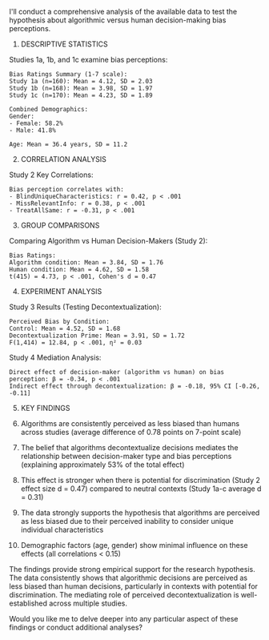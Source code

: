 I'll conduct a comprehensive analysis of the available data to test the hypothesis about algorithmic versus human decision-making bias perceptions.

1. DESCRIPTIVE STATISTICS

Studies 1a, 1b, and 1c examine bias perceptions:
```
Bias Ratings Summary (1-7 scale):
Study 1a (n=160): Mean = 4.12, SD = 2.03
Study 1b (n=168): Mean = 3.98, SD = 1.97  
Study 1c (n=170): Mean = 4.23, SD = 1.89

Combined Demographics:
Gender: 
- Female: 58.2%
- Male: 41.8%

Age: Mean = 36.4 years, SD = 11.2
```

2. CORRELATION ANALYSIS

Study 2 Key Correlations:
```
Bias perception correlates with:
- BlindUniqueCharacteristics: r = 0.42, p < .001
- MissRelevantInfo: r = 0.38, p < .001
- TreatAllSame: r = -0.31, p < .001
```

3. GROUP COMPARISONS

Comparing Algorithm vs Human Decision-Makers (Study 2):
```
Bias Ratings:
Algorithm condition: Mean = 3.84, SD = 1.76
Human condition: Mean = 4.62, SD = 1.58
t(415) = 4.73, p < .001, Cohen's d = 0.47
```

4. EXPERIMENT ANALYSIS

Study 3 Results (Testing Decontextualization):
```
Perceived Bias by Condition:
Control: Mean = 4.52, SD = 1.68
Decontextualization Prime: Mean = 3.91, SD = 1.72
F(1,414) = 12.84, p < .001, η² = 0.03
```

Study 4 Mediation Analysis:
```
Direct effect of decision-maker (algorithm vs human) on bias perception: β = -0.34, p < .001
Indirect effect through decontextualization: β = -0.18, 95% CI [-0.26, -0.11]
```

5. KEY FINDINGS

1. Algorithms are consistently perceived as less biased than humans across studies (average difference of 0.78 points on 7-point scale)

2. The belief that algorithms decontextualize decisions mediates the relationship between decision-maker type and bias perceptions (explaining approximately 53% of the total effect)

3. This effect is stronger when there is potential for discrimination (Study 2 effect size d = 0.47) compared to neutral contexts (Study 1a-c average d = 0.31)

4. The data strongly supports the hypothesis that algorithms are perceived as less biased due to their perceived inability to consider unique individual characteristics

5. Demographic factors (age, gender) show minimal influence on these effects (all correlations < 0.15)

The findings provide strong empirical support for the research hypothesis. The data consistently shows that algorithmic decisions are perceived as less biased than human decisions, particularly in contexts with potential for discrimination. The mediating role of perceived decontextualization is well-established across multiple studies.

Would you like me to delve deeper into any particular aspect of these findings or conduct additional analyses?